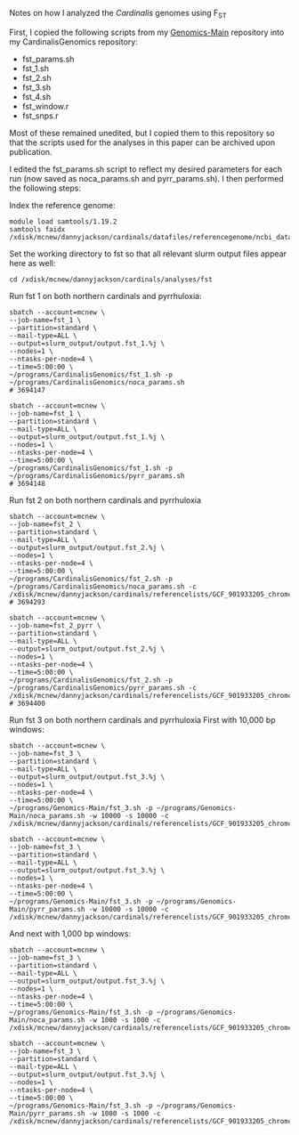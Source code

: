 Notes on how I analyzed the *Cardinalis* genomes using F<sub>ST</sub>

First, I copied the following scripts from my [Genomics-Main](https://github.com/dannyjackson/Genomics-Main) repository into my CardinalisGenomics repository: 
 - fst_params.sh
 - fst_1.sh
 - fst_2.sh
 - fst_3.sh
 - fst_4.sh
 - fst_window.r
 - fst_snps.r

Most of these remained unedited, but I copied them to this repository so that the scripts used for the analyses in this paper can be archived upon publication.

I edited the fst_params.sh script to reflect my desired parameters for each run (now saved as noca_params.sh and pyrr_params.sh). I then performed the following steps:

Index the reference genome:
```
module load samtools/1.19.2
samtools faidx /xdisk/mcnew/dannyjackson/cardinals/datafiles/referencegenome/ncbi_dataset/data/GCF_901933205.1/GCF_901933205.1_STF_HiC_genomic.fna
```


Set the working directory to fst so that all relevant slurm output files appear here as well:
```
cd /xdisk/mcnew/dannyjackson/cardinals/analyses/fst
```


Run fst 1 on both northern cardinals and pyrrhuloxia:
```
sbatch --account=mcnew \
--job-name=fst_1 \
--partition=standard \
--mail-type=ALL \
--output=slurm_output/output.fst_1.%j \
--nodes=1 \
--ntasks-per-node=4 \
--time=5:00:00 \
~/programs/CardinalisGenomics/fst_1.sh -p ~/programs/CardinalisGenomics/noca_params.sh
# 3694147

sbatch --account=mcnew \
--job-name=fst_1 \
--partition=standard \
--mail-type=ALL \
--output=slurm_output/output.fst_1.%j \
--nodes=1 \
--ntasks-per-node=4 \
--time=5:00:00 \
~/programs/CardinalisGenomics/fst_1.sh -p ~/programs/CardinalisGenomics/pyrr_params.sh
# 3694148
```


Run fst 2 on both northern cardinals and pyrrhuloxia
```
sbatch --account=mcnew \
--job-name=fst_2 \
--partition=standard \
--mail-type=ALL \
--output=slurm_output/output.fst_2.%j \
--nodes=1 \
--ntasks-per-node=4 \
--time=5:00:00 \
~/programs/CardinalisGenomics/fst_2.sh -p ~/programs/CardinalisGenomics/noca_params.sh -c /xdisk/mcnew/dannyjackson/cardinals/referencelists/GCF_901933205_chromconversion.txt
# 3694293

sbatch --account=mcnew \
--job-name=fst_2_pyrr \
--partition=standard \
--mail-type=ALL \
--output=slurm_output/output.fst_2.%j \
--nodes=1 \
--ntasks-per-node=4 \
--time=5:00:00 \
~/programs/CardinalisGenomics/fst_2.sh -p ~/programs/CardinalisGenomics/pyrr_params.sh -c /xdisk/mcnew/dannyjackson/cardinals/referencelists/GCF_901933205_chromconversion.txt
# 3694400
```


Run fst 3 on both northern cardinals and pyrrhuloxia
First with 10,000 bp windows:
```
sbatch --account=mcnew \
--job-name=fst_3 \
--partition=standard \
--mail-type=ALL \
--output=slurm_output/output.fst_3.%j \
--nodes=1 \
--ntasks-per-node=4 \
--time=5:00:00 \
~/programs/Genomics-Main/fst_3.sh -p ~/programs/Genomics-Main/noca_params.sh -w 10000 -s 10000 -c /xdisk/mcnew/dannyjackson/cardinals/referencelists/GCF_901933205_chromconversion.txt

sbatch --account=mcnew \
--job-name=fst_3 \
--partition=standard \
--mail-type=ALL \
--output=slurm_output/output.fst_3.%j \
--nodes=1 \
--ntasks-per-node=4 \
--time=5:00:00 \
~/programs/Genomics-Main/fst_3.sh -p ~/programs/Genomics-Main/pyrr_params.sh -w 10000 -s 10000 -c /xdisk/mcnew/dannyjackson/cardinals/referencelists/GCF_901933205_chromconversion.txt
```

And next with 1,000 bp windows:
```
sbatch --account=mcnew \
--job-name=fst_3 \
--partition=standard \
--mail-type=ALL \
--output=slurm_output/output.fst_3.%j \
--nodes=1 \
--ntasks-per-node=4 \
--time=5:00:00 \
~/programs/Genomics-Main/fst_3.sh -p ~/programs/Genomics-Main/noca_params.sh -w 1000 -s 1000 -c /xdisk/mcnew/dannyjackson/cardinals/referencelists/GCF_901933205_chromconversion.txt

sbatch --account=mcnew \
--job-name=fst_3 \
--partition=standard \
--mail-type=ALL \
--output=slurm_output/output.fst_3.%j \
--nodes=1 \
--ntasks-per-node=4 \
--time=5:00:00 \
~/programs/Genomics-Main/fst_3.sh -p ~/programs/Genomics-Main/pyrr_params.sh -w 1000 -s 1000 -c /xdisk/mcnew/dannyjackson/cardinals/referencelists/GCF_901933205_chromconversion.txt
```